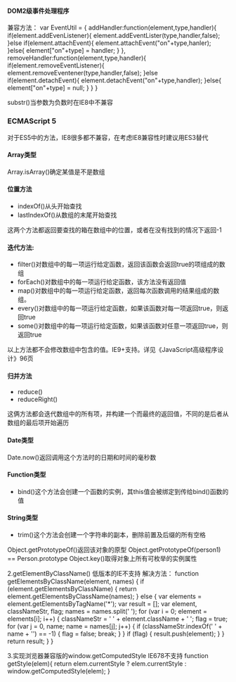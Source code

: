 #### DOM2级事件处理程序
兼容方法：
var EventUtil = {
    addHandler:function(element,type,handler){
        if(element.addEvenListener){
            element.addEventLister(type,handler,false);
        }else if(element.attachEvent){
            element.attachEvent("on"+type,hanler);
        }else{
            element["on"+type] = handler;
        }
    },
    removeHandler:function(element,type,handler){
        if(element.removeEventListener){
            element.removeEventener(type,handler,false);
        }else if(element.detachEvent){
            element.detachEvent("on"+type,handler);
        }else{
            element["on"+type] = null;
        }
    }
}

substr()当参数为负数时在IE8中不兼容


### ECMAScript 5
对于ES5中的方法，IE8很多都不兼容，在考虑IE8兼容性时建议用ES3替代  
#### Array类型
Array.isArray()确定某值是不是数组
#### 位置方法

* indexOf()从头开始查找
* lastIndexOf()从数组的末尾开始查找

这两个方法都返回要查找的箱在数组中的位置，或者在没有找到的情况下返回-1

#### 迭代方法:

* filter()对数组中的每一项运行给定函数，返回该函数会返回true的项组成的数组  
* forEach()对数组中的每一项运行给定函数，该方法没有返回值  
* map()对数组中的每一项运行给定函数，返回每次函数调用的结果组成的数组。  
* every()对数组中的每一项运行给定函数，如果该函数对每一项返回true，则返回true  
* some()对数组中的每一项运行给定函数，如果该函数对任意一项返回true，则返回true  

以上方法都不会修改数组中包含的值。IE9+支持。详见《JavaScript高级程序设计》96页  

#### 归并方法

* reduce()
* reduceRight()

这俩方法都会迭代数组中的所有项，并构建一个而最终的返回值，不同的是后者从数组的最后项开始遍历

#### Date类型
Date.now()返回调用这个方法时的日期和时间的毫秒数
#### Function类型
* bind()这个方法会创建一个函数的实例，其this值会被绑定到传给bind()函数的值

#### String类型
* trim()这个方法会创建一个字符串的副本，删除前置及后缀的所有空格



Object.getPrototypeOf()返回该对象的原型
Object.getPrototypeOf(person1) == Person.prototype
Object.key()取得对象上所有可枚举的实例属性


2.getElementByClassName()   低版本的IE不支持
解决方法：
        function getElementsByClassName(element, names) {
            if (element.getElementsByClassName) {
                return element.getElementsByClassName(names);
            } else {
                var elements = element.getElementsByTagName('*');
                var result = [];
                var element,
                    classNameStr,
                    flag;
                names = names.split(' ');
                for (var i = 0; element = elements[i]; i++) {
                    classNameStr = ' ' + element.className + ' ';
                    flag = true;
                    for (var j = 0, name; name = names[j]; j++) {
                        if (classNameStr.indexOf(' ' + name + '') == -1) {
                            flag = false;
                            break;
                        }
                    }
                    if (flag) {
                        result.push(element);
                    }
                }
                return result;
            }
        }

3.实现浏览器兼容版的window.getComputedStyle     IE678不支持
function getStyle(elem){
    return elem.currentStyle ? elem.currentStyle : window.getComputedStyle(elem);
  }